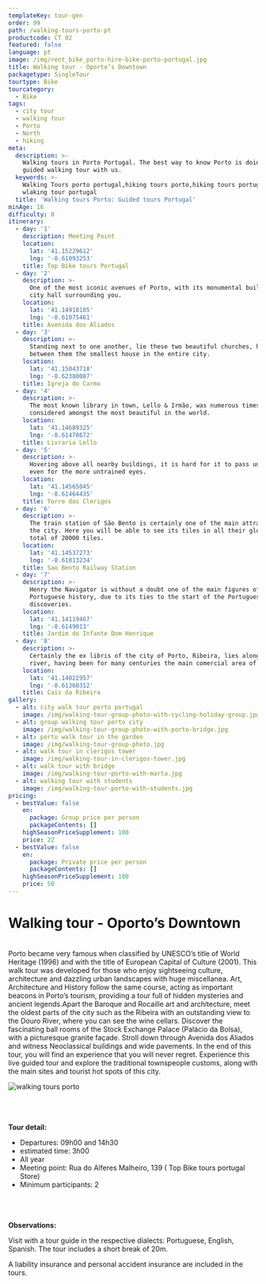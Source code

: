 ```yaml
---
templateKey: tour-gen
order: 99
path: /walking-tours-porto-pt
productcode: CT 02
featured: false
language: pt
image: /img/rent_bike_porto-hire-bike-porto-portugal.jpg
title: Walking tour - Oporto’s Downtown
packagetype: SingleTour
tourtype: Bike
tourcategory:
  - Bike
tags:
  - city tour
  - walking tour
  - Porto
  - North
  - hiking
meta:
  description: >-
    Walking tours in Porto Portugal. The best way to know Porto is doing a
    guided walking tour with us.
  keywords: >-
    Walking Tours porto portugal,hiking tours porto,hiking tours portugal,
    wlaking tour portugal
  title: 'Walking tours Porto: Guided tours Portugal'
minAge: 16
difficulty: 0
itinerary:
  - day: '1'
    description: Meeting Point
    location:
      lat: '41.15229612'
      lng: '-8.61093253'
    title: Top Bike tours Portugal
  - day: '2'
    description: >-
      One of the most iconic avenues of Porto, with its monumental buildings and
      city hall surrounding you.
    location:
      lat: '41.14918105'
      lng: '-8.61075461'
    title: Avenida dos Aliados
  - day: '3'
    description: >-
      Standing next to one another, lie these two beautiful churches, having
      between them the smallest house in the entire city.
    location:
      lat: '41.15043718'
      lng: '-8.62380087'
    title: Igreja do Carmo
  - day: '4'
    description: >-
      The most known library in town, Lello & Irmão, was numerous times
      considered amongst the most beautiful in the world.
    location:
      lat: '41.14689325'
      lng: '-8.61478672'
    title: Livraria Lello
  - day: '5'
    description: >-
      Hovering above all nearby buildings, it is hard for it to pass unnoticed,
      even for the more untrained eyes.
    location:
      lat: '41.14565045'
      lng: '-8.61464435'
    title: Torre dos Clerigos
  - day: '6'
    description: >-
      The train station of São Bento is certainly one of the main attractions of
      the city. Here you will be able to see its tiles in all their glory, a
      total of 20000 tiles.
    location:
      lat: '41.14537273'
      lng: '-8.61013234'
    title: Sao Bento Railway Station
  - day: '7'
    description: >-
      Henry the Navigator is without a doubt one of the main figures of
      Portuguese history, due to its ties to the start of the Portuguese
      discoveries.
    location:
      lat: '41.14119467'
      lng: '-8.6149013'
    title: Jardim do Infante Dom Henrique
  - day: '8'
    description: >-
      Certainly the ex libris of the city of Porto, Ribeira, lies alongside the
      river, having been for many centuries the main comercial area of the city.
    location:
      lat: '41.14022957'
      lng: '-8.61360312'
    title: Cais da Ribeira
gallery:
  - alt: city walk tour porto portugal
    image: /img/walking-tour-group-photo-with-cycling-holiday-group.jpg
  - alt: group walking tour porto city
    image: /img/walking-tour-group-photo-with-porto-bridge.jpg
  - alt: porto walk tour in the garden
    image: /img/walking-tour-group-photo.jpg
  - alt: walk tour in clerigos tower
    image: /img/walking-tour-in-clerigos-tower.jpg
  - alt: walk tour with bridge
    image: /img/walking-tour-porto-with-marta.jpg
  - alt: walking tour with students
    image: /img/walking-tour-porto-with-students.jpg
pricing:
  - bestValue: false
    en:
      package: Group price per person
      packageContents: []
    highSeasonPriceSupplement: 100
    price: 22
  - bestValue: false
    en:
      package: Private price per person
      packageContents: []
    highSeasonPriceSupplement: 100
    price: 50
---
```

# Walking tour - Oporto’s Downtown

\
Porto became very famous when classified by UNESCO’s title of World Heritage (1996) and with the title of European Capital of Culture (2001). This walk tour was developed for those who enjoy sightseeing culture, architecture and dazzling urban landscapes with huge miscellanea. Art, Architecture and History follow the same course, acting as important beacons in Porto’s tourism, providing a tour full of hidden mysteries and ancient legends.Apart the Baroque and Rocaille art and architecture, meet the oldest parts of the city such as the Ribeira with an outstanding view to the Douro River, where you can see the wine cellars. Discover the fascinating ball rooms of the Stock Exchange Palace (Palácio da Bolsa), with a picturesque granite façade. Stroll down through Avenida dos Aliados and witness Neoclassical buildings and wide pavements. In the end of this tour, you will find an experience that you will never regret. Experience this live guided tour and explore the traditional townspeople customs, along with the main sites and tourist hot spots of this city.

![walking tours porto](/img/oporto-walk-tour.png "Oporto walking tour")

\
\
\
**Tour detail:**

* Departures: 09h00 and 14h30
* estimated time: 3h00
* All year
* Meeting point: Rua do Alferes Malheiro, 139 ( Top Bike tours portugal Store)
* Minimum participants: 2

\
\
\
**Observations:**

Visit with a tour guide in the respective dialects: Portuguese, English, Spanish. The tour includes a short break of 20m.

A liability insurance and personal accident insurance are included in the tours.
